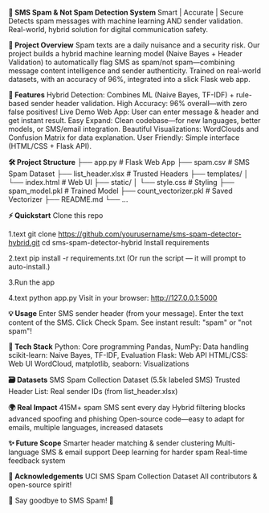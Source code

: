 **📱 SMS Spam & Not Spam Detection System**
Smart | Accurate | Secure
Detects spam messages with machine learning AND sender validation. Real-world, hybrid solution for digital communication safety.

**🚀 Project Overview**
Spam texts are a daily nuisance and a security risk. Our project builds a hybrid machine learning model (Naive Bayes + Header Validation) to automatically flag SMS as spam/not spam—combining message content intelligence and sender authenticity. Trained on real-world datasets, with an accuracy of 96%, integrated into a slick Flask web app.

**🌟 Features**
Hybrid Detection: Combines ML (Naive Bayes, TF-IDF) + rule-based sender header validation.
High Accuracy: 96% overall—with zero false positives!
Live Demo Web App: User can enter message & header and get instant result.
Easy Expand: Clean codebase—for new languages, better models, or SMS/email integration.
Beautiful Visualizations: WordClouds and Confusion Matrix for data explanation.
User Friendly: Simple interface (HTML/CSS + Flask API).

**🛠️ Project Structure**
├── app.py                  # Flask Web App
├── spam.csv                # SMS Spam Dataset
├── list_header.xlsx        # Trusted Headers
├── templates/
│   └── index.html          # Web UI
├── static/
│   └── style.css           # Styling
├── spam_model.pkl          # Trained Model
├── count_vectorizer.pkl    # Saved Vectorizer
├── README.md
└── ...

**⚡ Quickstart**
Clone this repo

1.text
git clone https://github.com/yourusername/sms-spam-detector-hybrid.git
cd sms-spam-detector-hybrid
Install requirements

2.text
pip install -r requirements.txt
(Or run the script — it will prompt to auto-install.)

3.Run the app

4.text
python app.py
Visit in your browser: http://127.0.0.1:5000

**💡 Usage**
Enter SMS sender header (from your message).
Enter the text content of the SMS.
Click Check Spam.
See instant result: "spam" or "not spam"!

**🤖 Tech Stack**
Python: Core programming
Pandas, NumPy: Data handling
scikit-learn: Naive Bayes, TF-IDF, Evaluation
Flask: Web API
HTML/CSS: Web UI
WordCloud, matplotlib, seaborn: Visualizations

**🗃️ Datasets**
SMS Spam Collection Dataset (5.5k labeled SMS)
Trusted Header List: Real sender IDs (from list_header.xlsx)

**🌍 Real Impact**
415M+ spam SMS sent every day
Hybrid filtering blocks advanced spoofing and phishing
Open-source code—easy to adapt for emails, multiple languages, increased datasets

**✨ Future Scope**
Smarter header matching & sender clustering
Multi-language SMS & email support
Deep learning for harder spam
Real-time feedback system

**🙏 Acknowledgements**
UCI SMS Spam Collection Dataset
All contributors & open-source spirit!

🚫 Say goodbye to SMS Spam! 🚫

